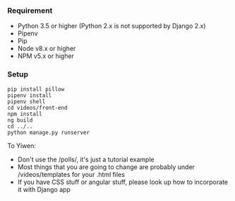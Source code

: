 

### Requirement
+ Python 3.5 or higher (Python 2.x is not supported by Django 2.x)
+ Pipenv
+ Pip
+ Node v8.x or higher
+ NPM v5.x or higher

### Setup
```
pip install pillow
pipenv install
pipenv shell
cd videos/front-end
npm install
ng build
cd ../..
python manage.py runserver

```

To Yiwen:

+ Don't use the /polls/, it's just a tutorial example
+ Most things that you are going to change are probably under /videos/templates for your .html files
+ If you have CSS stuff or angular stuff, please look up how to incorporate it with Django app
